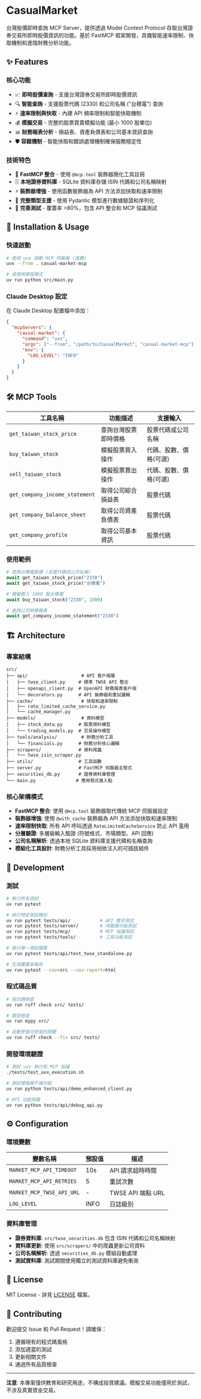 # CasualMarket

台灣股價即時查詢 MCP Server，提供透過 Model Context Protocol 存取台灣證券交易所即時股價資訊的功能。基於 FastMCP 框架開發，具備智能速率限制、快取機制和進階財務分析功能。

## ✨ Features

### 核心功能

- 📈 **即時股價查詢** - 支援台灣證券交易所即時股價資訊
- 🔍 **智能查詢** - 支援股票代碼 (2330) 和公司名稱 ("台積電") 查詢
- ⚡ **速率限制與快取** - 內建 API 頻率限制和智能快取機制
- 💰 **模擬交易** - 完整的股票買賣模擬功能 (最小 1000 股單位)
- 📊 **財務報表分析** - 損益表、資產負債表和公司基本資訊查詢
- 🛡️ **容錯機制** - 智能快取和錯誤處理機制確保服務穩定性

### 技術特色

- 🚀 **FastMCP 整合** - 使用 `@mcp.tool` 裝飾器簡化工具註冊
- 🗄️ **本地證券資料庫** - SQLite 資料庫存儲 ISIN 代碼和公司名稱映射
- ⚡ **裝飾器增強** - 使用函數裝飾器為 API 方法添加快取和速率限制
- 📝 **完整類型支援** - 使用 Pydantic 模型進行數據驗證和序列化
- 🧪 **完善測試** - 覆蓋率 >80%，包含 API 整合和 MCP 協議測試

## 🚀 Installation & Usage

### 快速啟動

```bash
# 使用 uvx 啟動 MCP 伺服器 (推薦)
uvx --from . casual-market-mcp

# 或使用開發模式
uv run python src/main.py
```

### Claude Desktop 設定

在 Claude Desktop 配置檔中添加：

```json
{
  "mcpServers": {
    "casual-market": {
      "command": "uvx",
      "args": ["--from", "/path/to/CasualMarket", "casual-market-mcp"],
      "env": {
        "LOG_LEVEL": "INFO"
      }
    }
  }
}
```

## 🛠️ MCP Tools

| 工具名稱                       | 功能描述             | 支援輸入               |
| ------------------------------ | -------------------- | ---------------------- |
| `get_taiwan_stock_price`       | 查詢台灣股票即時價格 | 股票代碼或公司名稱     |
| `buy_taiwan_stock`             | 模擬股票買入操作     | 代碼、股數、價格(可選) |
| `sell_taiwan_stock`            | 模擬股票賣出操作     | 代碼、股數、價格(可選) |
| `get_company_income_statement` | 取得公司綜合損益表   | 股票代碼               |
| `get_company_balance_sheet`    | 取得公司資產負債表   | 股票代碼               |
| `get_company_profile`          | 取得公司基本資訊     | 股票代碼               |

### 使用範例

```python
# 查詢台積電股價 (支援代碼或公司名稱)
await get_taiwan_stock_price("2330")
await get_taiwan_stock_price("台積電")

# 模擬買入 1000 股台積電
await buy_taiwan_stock("2330", 1000)

# 查詢公司財務報表
await get_company_income_statement("2330")
```

## 🏗️ Architecture

### 專案結構

```
src/
├── api/                    # API 客戶端層
│   ├── twse_client.py     # 標準 TWSE API 整合
│   ├── openapi_client.py  # OpenAPI 財務報表客戶端
│   └── decorators.py      # API 裝飾器和重試邏輯
├── cache/                  # 快取和速率限制
│   ├── rate_limited_cache_service.py
│   └── cache_manager.py
├── models/                 # 資料模型
│   ├── stock_data.py      # 股票資料模型
│   └── trading_models.py  # 交易操作模型
├── tools/analysis/         # 財務分析工具
│   └── financials.py      # 財務分析核心邏輯
├── scrapers/              # 資料爬蟲
│   └── twse_isin_scraper.py
├── utils/                 # 工具函數
├── server.py              # FastMCP 伺服器主程式
├── securities_db.py       # 證券資料庫管理
└── main.py               # 應用程式進入點
```

### 核心架構模式

- **FastMCP 整合**: 使用 `@mcp.tool` 裝飾器取代傳統 MCP 伺服器設定
- **裝飾器增強**: 使用 `@with_cache` 裝飾器為 API 方法添加快取和速率限制
- **速率限制快取**: 所有 API 呼叫透過 `RateLimitedCacheService` 防止 API 濫用
- **分層驗證**: 多層級輸入驗證 (符號格式、市場類型、API 回應)
- **公司名稱解析**: 透過本地 SQLite 資料庫支援代碼和名稱查詢
- **模組化工具設計**: 財務分析工具採用相依注入的可插拔組件

## 🧪 Development

### 測試

```bash
# 執行所有測試
uv run pytest

# 執行特定測試類別
uv run pytest tests/api/           # API 整合測試
uv run pytest tests/server/        # 伺服器功能測試
uv run pytest tests/mcp/           # MCP 協議測試
uv run pytest tests/tools/         # 工具功能測試

# 執行單一測試檔案
uv run pytest tests/api/test_twse_standalone.py

# 生成覆蓋率報告
uv run pytest --cov=src --cov-report=html
```

### 程式碼品質

```bash
# 程式碼檢查
uv run ruff check src/ tests/

# 類型檢查
uv run mypy src/

# 自動修復可修復的問題
uv run ruff check --fix src/ tests/
```

### 開發環境驗證

```bash
# 測試 uvx 執行和 MCP 協議
./tests/test_uvx_execution.sh

# 測試增強客戶端功能
uv run python tests/api/demo_enhanced_client.py

# API 功能除錯
uv run python tests/api/debug_api.py
```

## ⚙️ Configuration

### 環境變數

| 變數名稱                  | 預設值 | 描述              |
| ------------------------- | ------ | ----------------- |
| `MARKET_MCP_API_TIMEOUT`  | 10s    | API 請求超時時間  |
| `MARKET_MCP_API_RETRIES`  | 5      | 重試次數          |
| `MARKET_MCP_TWSE_API_URL` | -      | TWSE API 端點 URL |
| `LOG_LEVEL`               | INFO   | 日誌級別          |

### 資料庫管理

- **證券資料庫**: `src/twse_securities.db` 包含 ISIN 代碼和公司名稱映射
- **資料庫更新**: 使用 `src/scrapers/` 中的爬蟲更新公司資料
- **公司名稱解析**: 透過 `securities_db.py` 模組自動處理
- **測試資料庫**: 測試期間使用獨立的測試資料庫避免衝突

## 📄 License

MIT License - 詳見 [LICENSE](LICENSE) 檔案。

## 🤝 Contributing

歡迎提交 Issue 和 Pull Request！請確保：

1. 遵循現有的程式碼風格
2. 添加適當的測試
3. 更新相關文件
4. 通過所有品質檢查

---

**注意**: 本專案僅供教育和研究用途，不構成投資建議。模擬交易功能僅用於測試，不涉及真實資金交易。

